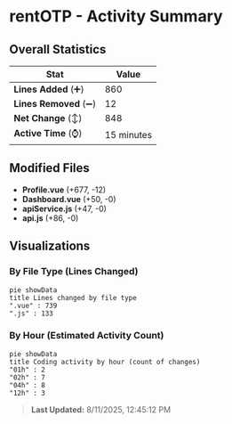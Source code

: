 # rentOTP - Activity Summary 

## Overall Statistics

| Stat                   | Value                                                             |
| ---------------------- | ----------------------------------------------------------------- |
| **Lines Added** (➕)   | 860                                          |
| **Lines Removed** (➖) | 12                                        |
| **Net Change** (↕)    | 848                |
| **Active Time** (⌚)   | 15 minutes |


## Modified Files
- **Profile.vue** (+677, -12)
- **Dashboard.vue** (+50, -0)
- **apiService.js** (+47, -0)
- **api.js** (+86, -0)

## Visualizations

### By File Type (Lines Changed)

```mermaid
pie showData
title Lines changed by file type
".vue" : 739
".js" : 133
```

### By Hour (Estimated Activity Count)

```mermaid
pie showData
title Coding activity by hour (count of changes)
"01h" : 2
"02h" : 7
"04h" : 8
"12h" : 3
```


> **Last Updated:** 8/11/2025, 12:45:12 PM